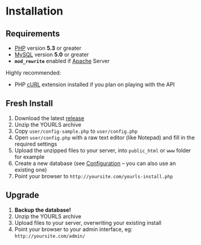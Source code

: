 Installation
============

Requirements
------------
* [PHP](http://www.php.net/) version **5.3** or greater
* [MySQL](http://www.mysql.com/) version **5.0** or greater
* **`mod_rewrite`** enabled if [Apache](http://httpd.apache.org/) Server

Highly recommended:
* PHP [cURL](http://www.php.net/curl) extension installed if you plan on playing with the API

Fresh Install
-------------

1.  Download the latest [release](https://github.com/YOURLS/YOURLS/releases)
2.  Unzip the YOURLS archive
3.  Copy `user/config-sample.php` to `user/config.php`
4.  Open `user/config.php` with a raw text editor (like Notepad) and fill in the required settings
5.  Upload the unzipped files to your server, into `public_html` or `www` folder for example
6.  Create a new database (see [Configuration](#config) &ndash; you can also use an existing one)
7.  Point your browser to `http://yoursite.com/yourls-install.php`

Upgrade
-------
1.  **Backup the database!**
2.  Unzip the YOURLS archive
3.  Upload files to your server, overwriting your existing install
4.  Point your browser to your admin interface, eg: `http://yoursite.com/admin/`
